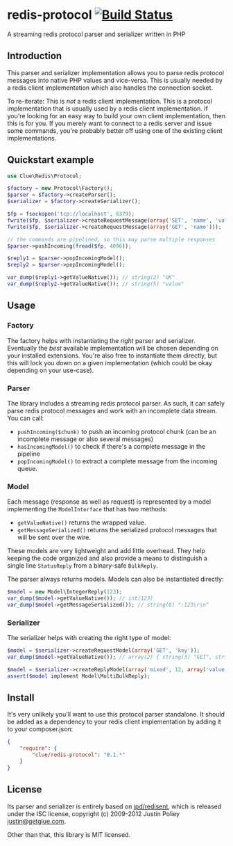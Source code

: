 # redis-protocol [![Build Status](https://travis-ci.org/clue/redis-protocol.png?branch=master)](https://travis-ci.org/clue/redis-protocol)

A streaming redis protocol parser and serializer written in PHP 

## Introduction

This parser and serializer implementation allows you to parse redis protocol
messages into native PHP values and vice-versa. This is usually needed by a
redis client implementation which also handles the connection socket.

To re-iterate: This is *not* a redis client implementation. This is a protocol
implementation that is usually used by a redis client implementation. If you're
looking for an easy way to build your own client implementation, then this is
for you. If you merely want to connect to a redis server and issue some
commands, you're probably better off using one of the existing client
implementations.

## Quickstart example

```php
use Clue\Redis\Protocol;

$factory = new Protocol\Factory();
$parser = $factory->createParser();
$serializer = $factory->createSerializer();

$fp = fsockopen('tcp://localhost', 6379);
fwrite($fp, $serializer->createRequestMessage(array('SET', 'name', 'value')));
fwrite($fp, $serializer->createRequestMessage(array('GET', 'name')));

// the commands are pipelined, so this may parse multiple responses
$parser->pushIncoming(fread($fp, 4096));

$reply1 = $parser->popIncomingModel();
$reply2 = $parser->popIncomingModel();

var_dump($reply1->getValueNative()); // string(2) "OK"
var_dump($reply2->getValueNative()); // string(5) "value"
```

## Usage

### Factory

The factory helps with instantiating the *right* parser and serializer.
Eventually the *best* available implementation will be chosen depending on your
installed extensions. You're also free to instantiate them directly, but this
will lock you down on a given implementation (which could be okay depending on
your use-case).

### Parser

The library includes a streaming redis protocol parser. As such, it can safely
parse redis protocol messages and work with an incomplete data stream. You can
call:

* `pushIncoming($chunk)` to push an incoming protocol chunk
  (can be an incomplete message or also several messages)
* `hasIncomingModel()` to check if there's a complete message in the pipeline
* `popIncomingModel()` to extract a complete message from the incoming queue.

### Model

Each message (response as well as request) is represented by a model
implementing the `ModelInterface` that has two methods:

* `getValueNative()` returns the wrapped value.
* `getMessageSerialized()` returns the serialized protocol messages that will be
  sent over the wire.

These models are very lightweight and add little overhead. They help keeping the
code organized and also provide a means to distinguish a single line
`StatusReply` from a binary-safe `BulkReply`.
  
The parser always returns models. Models can also be instantiated directly:

```php
$model = new Model\IntegerReply(123);
var_dump($model->getValueNative()); // int(123)
var_dump($model->getMessageSerialized()); // string(6) ":123\r\n"
```

### Serializer

The serializer helps with creating the right type of model:

```php
$model = $serializer->createRequestModel(array('GET', 'key'));
var_dump($model->getValueNative()); // array(2) { string(3) "GET", string(3) "key" }

$model = $serializer->createReplyModel(array('mixed', 12, array('value')));
assert($model implement Model\MultiBulkReply);
```

## Install

It's very unlikely you'll want to use this protocol parser standalone. It should
be added as a dependency to your redis client implementation by adding it to
your composer.json:

```JSON
{
    "require": {
        "clue/redis-protocol": "0.1.*"
    }
}
```

## License

Its parser and serializer is entirely based on
[jpd/redisent](https://github.com/jdp/redisent), which is released under the ISC
license, copyright (c) 2009-2012 Justin Poliey <justin@getglue.com>.

Other than that, this library is MIT licensed.

